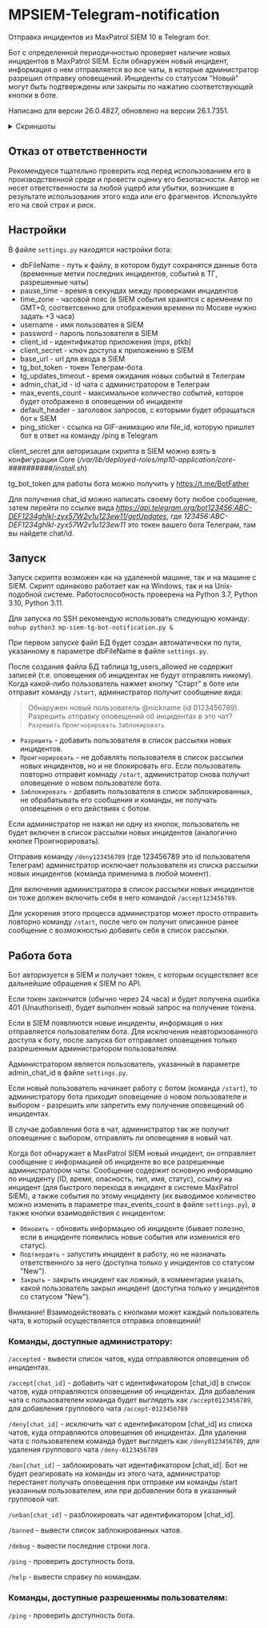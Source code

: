 # MPSIEM-Telegram-notification

Отправка инцидентов из MaxPatrol SIEM 10 в Telegram бот.

Бот с определенной периодичностью проверяет наличие новых инцидентов в MaxPatrol SIEM.
Если обнаружен новый инцидент, информация о нем отправляется во все чаты, в которые администратор разрешил отправку оповещений.
Инциденты со статусом "Новый" могут быть подтверждены или закрыты по нажатию соответствующей кнопки в боте.


Написано для версии 26.0.4827, обновлено на версии 26.1.7351.
<details> 
  <summary>Скриншоты</summary>
  <img src="https://github.com/SanyaClaus/MPSIEM-Telegram-notification/blob/experimental20240307/Preview1.png">
  <img src="https://github.com/SanyaClaus/MPSIEM-Telegram-notification/blob/experimental20240307/Preview2.png">
</details>



## Отказ от ответственности 

Рекомендуеся тщательно проверить код перед использованием его в производственной среде и провести оценку его безопасности.
Автор не несет ответственности за любой ущерб или убытки, возникшие в результате использования этого кода или его фрагментов. Используйте его на свой страх и риск.

## Настройки

В файле ```settings.py``` находятся настройки бота:

- dbFileName - путь к файлу, в котором будут сохранятся данные бота (временные метки последних инцидентов, событий в ТГ, разрешенные чаты)
- pause_time - время в секундах между проверками инцидентов
- time_zone - часовой пояс (в SIEM события хранятся с временем по GMT+0, соответсвенно для отображения времени по Москве нужно задать +3 часа)
- username - имя пользоватея в SIEM
- password - пароль пользователя в SIEM
- client_id - идентификатор приложения (mpx, ptkb)
- client_secret - ключ доступа к приложению в SIEM
- base_url - url для входа в SIEM
- tg_bot_token - токен Телеграм-бота
- tg_updates_timeout - время ожидания новых событий в Телеграм
- admin_chat_id - id чата с администратором в Телеграм
- max_events_count - максимальное количество событий, которое будет отображено в оповещении об инциденте
- default_header - заголовок запросов, с которыми будет обращаться бот к SIEM
- ping_sticker - ссылка на GIF-анимацию или file_id, которую пришлет бот в ответ на команду /ping в Telegram


client_secret для авторизации скрипта в SIEM можно взять в конфигурации Core (*/var/lib/deployed-roles/mp10-application/core-##########/install.sh*)

tg_bot_token для работы бота можно получить у https://t.me/BotFather

Для получения chat_id можно написать своему боту любое сообщение, затем перейти по ссылке вида *https://api.telegram.org/bot123456:ABC-DEF1234ghIkl-zyx57W2v1u123ew11/getUpdates*, где *123456:ABC-DEF1234ghIkl-zyx57W2v1u123ew11* это токен вашего бота Телеграм, там вы найдете chat/id.

## Запуск

Запуск скрипта возможен как на удаленной машине, так и на машине с SIEM. Скрипт одинаково работает как на Windows, так и на Unix-подобной системе. Работоспособность проверена на Python 3.7, Python 3.10, Python 3.11.

Для запуска по SSH рекомендую использовать следующую команду: 
```nohup python3 mp-siem-tg-bot-notification.py &```

При первом запуске файл БД будет создан автоматически по пути, указанному в параметре dbFileName в файле ```settings.py```.

После создания файла БД таблица tg_users_allowed не содержит записей (т.е. оповещения об инцидентах не будут отправлять никому). Когда какой-либо пользователь нажмет кнопку "Старт" в боте или отправит команду ```/start```, администратор получит сообщение вида:
>Обнаружен новый пользователь @nickname (id 0123456789).<br>
Разрешить отправку оповещений об инцидентах в это чат?<br>
```Разрешить``` ```Проигнорировать``` ```Заблокировать```

- ```Разрешить``` - добавить пользователя в список рассылки новых инцидентов.
- ```Проигнорировать``` - не добавлять пользователя в список рассылки новых инцидентов, но и не блокировать его. Если пользователь повторно отправит комнаду ```/start```, администратор снова получит оповещение о новом пользователе бота.
- ```Заблокировать``` - добавить пользователя в список заблокированных, не обрабатывать его сообщения и команды, не получать оповещения о его действиях с ботом.

Если администратор не нажал ни одну из кнопок, пользователь не будет включен в список рассылки новых инцидентов (аналогично кнопке Проигнорировать).

Отправив команду ```/deny123456789``` (где 123456789 это id пользователя Телеграм) администратор исключает пользователя из списка рассылки новых инцидентов (команда применима в любой момент).

Для включения администратора в список рассылки новых инцидентов он тоже должен включить себя в него командой ```/accept123456789```.

Для ускорения этого процесса администратор может просто отправить повторно команду ```/start```, после чего он получит описанное ранее сообщение с возможностью добавить себя в список рассылки.

## Работа бота

Бот авторизуется в SIEM и получает токен, с которым осуществляет все дальнейшие обращения к SIEM по API.

Если токен закончится (обычно через 24 часа) и будет получена ошибка 401 (Unauthorised), будет выполнен новый запрос на получение токена.

Если в SIEM появляются новые инциденты, информация о них отправляется пользователям бота. Для исключения неавторизованного доступа к боту, после запуска бот отправляет оповещения только разрешенным администратором пользователям.

Администратором является пользователь, указанный в параметре admin_chat_id в файле ```settings.py```.

Если новый пользователь начинает работу с ботом (команда ```/start```), то администратору бота приходит оповещение о новом пользователе и выбором - разрешить или запретить ему получение оповещений об инцидентах.

В случае добавления бота в чат, администратор так же получит оповещение с выбором, отправлять ли оповещения в новый чат.

Когда бот обнаружает в MaxPatrol SIEM новый инцидент, он отправляет сообщение с информацией об инциденте во все разрешенные администратором чаты. Сообщение содержит основную информацию по инциденту (ID, время, опасность, тип, имя, статус), ссылку на инцидент (для быстрого перехода в инцидент в системе MaxPatrol SIEM), а также события по этому инциденту (их выводимое количество можно изменить в параметре max_events_count в файле ```settings.py```), а также кнопки взаимодействия с инцидентом:
- ```Обновить``` - обновить информацию об инциденте (бывает полезно, если в инциденте появились новые события или изменился его статус).
- ```Подтвердить``` - запустить инцидент в работу, но не назначать ответственного за него (доступна только у инцидентов со статусом "New").
- ```Закрыть``` - закрыть инцидент как ложный, в комментарии указать, какой пользователь закрыл инцидент (доступна только у инцидентов со статусом "New").

Внимание! Взаимодействовать с кнопками может каждый пользователь чата, в который осуществляется отправка оповещений!


### Команды, доступные администратору:

```/accepted``` - вывести список чатов, куда отправляются оповещения об инцидентах.

```/accept[chat_id]``` - добавить чат с идентификатором [chat_id] в список чатов, куда отправляются оповещения об инцидентах.
Для добавления чата с пользователем команда будет выглядеть как ```/accept0123456789```, для добавления группового чата ```/accept-0123456789```

```/deny[chat_id]``` - исключить чат с идентификатором [chat_id] из списка чатов, куда отправляются оповещения об инцидентах.
Для удаления чата с пользователем команда будет выглядеть как ```/deny0123456789```, для удаления группового чата ```/deny-0123456789```

```/ban[chat_id]``` - заблокировать чат идентификатором [chat_id]. Бот не будет реагировать на команды из этого чата, администратор перестанет получать оповещения при отправке им команды /start указанным пользователем, или при добавлении бота в указанный групповой чат.

```/unban[chat_id]``` - разблокировать чат идентификатором [chat_id].

```/banned``` - вывести список заблокированных чатов.

```/debug``` - вывести последние строки лога.

```/ping``` - проверить доступность бота.

```/help``` - вывести справку по командам.

### Команды, доступные разрешеннмы пользователям:

```/ping``` - проверить доступность бота.
